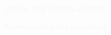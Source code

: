 <style>
    .fade-in {
        opacity: 0;
        animation: fadeIn 1s forwards;
    }
    @keyframes fadeIn {
        from {
            opacity: 0;
            transform: translateY(20px);
        }
        to {
            opacity: 1;
            transform: translateY(0);
        }
    }
</style>

<h1 class="fade-in">¡Hola, soy Jesus Junior!</h1>
<h2 class="fade-in">Animación de letras en acción 🚀</h2>




